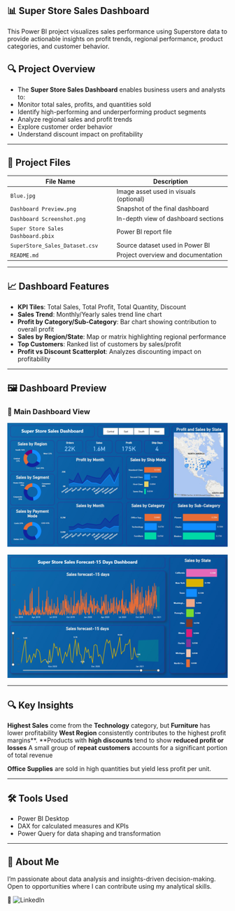 ## 📊 **Super Store Sales Dashboard**

This Power BI project visualizes sales performance using Superstore data to provide actionable insights on profit trends, regional performance, product categories, and customer behavior.

## 🔍 **Project Overview**
- The **Super Store Sales Dashboard** enables business users and analysts to:
- Monitor total sales, profits, and quantities sold
- Identify high-performing and underperforming product segments
- Analyze regional sales and profit trends
- Explore customer order behavior
- Understand discount impact on profitability

---

## 📁 **Project Files**

| **File Name**                         | **Description**                                    
|--------------------------------------|-----------------------------------------------------
| `Blue.jpg`                           | Image asset used in visuals (optional)
| `Dashboard Preview.png`              | Snapshot of the final dashboard
| `Dashboard Screenshot.png`           | In-depth view of dashboard sections
| `Super Store Sales Dashboard.pbix`   | Power BI report file       
| `SuperStore_Sales_Dataset.csv`       | Source dataset used in Power BI
| `README.md`                          | Project overview and documentation                  

---

## 📈 **Dashboard Features**

- **KPI Tiles**: Total Sales, Total Profit, Total Quantity, Discount
- **Sales Trend**: Monthly/Yearly sales trend line chart
- **Profit by Category/Sub-Category**: Bar chart showing contribution to overall profit
- **Sales by Region/State**: Map or matrix highlighting regional performance
- **Top Customers**: Ranked list of customers by sales/profit
- **Profit vs Discount Scatterplot**: Analyzes discounting impact on profitability

---

## 🖼️ **Dashboard Preview**

### 🔹 **Main Dashboard View**

![Dashboard Preview](Dashboard%20Preview.png)

![Dashboard Preview](Dashboard%20Screenshot.png)

---


## 🔍 **Key Insights**

**Highest Sales** come from the **Technology** category, but **Furniture** has lower profitability
**West Region** consistently contributes to the highest profit margins**.
**Products with **high discounts** tend to show **reduced profit or losses**
A small group of **repeat customers** accounts for a significant portion of total revenue

**Office Supplies** are sold in high quantities but yield less profit per unit.

---

## 🛠 **Tools Used**

- Power BI Desktop
- DAX for calculated measures and KPIs
- Power Query for data shaping and transformation

---

## 💼 About Me
I’m passionate about data analysis and insights-driven decision-making. Open to opportunities where I can contribute using my analytical skills.

🔗 ![LinkedIn](https://img.shields.io/badge/LinkedIn-Connect-blue?style=for-the-badge&logo=linkedin)
